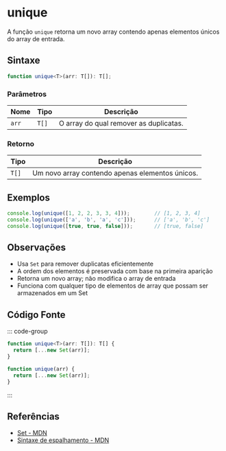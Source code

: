 # unique

A função `unique` retorna um novo array contendo apenas elementos únicos do array de entrada.

## Sintaxe

```typescript
function unique<T>(arr: T[]): T[];
```

### Parâmetros

| Nome  | Tipo   | Descrição                                      |
|-------|--------|--------------------------------------------------|
| `arr` | `T[]`  | O array do qual remover as duplicatas.           |

### Retorno

| Tipo   | Descrição                                           |
|--------|-------------------------------------------------------|
| `T[]`  | Um novo array contendo apenas elementos únicos.       |

## Exemplos

```typescript
console.log(unique([1, 2, 2, 3, 3, 4]));        // [1, 2, 3, 4]
console.log(unique(['a', 'b', 'a', 'c']));      // ['a', 'b', 'c']
console.log(unique([true, true, false]));       // [true, false]
```

## Observações

- Usa `Set` para remover duplicatas eficientemente
- A ordem dos elementos é preservada com base na primeira aparição
- Retorna um novo array; não modifica o array de entrada
- Funciona com qualquer tipo de elementos de array que possam ser armazenados em um Set

## Código Fonte

::: code-group
```typescript
function unique<T>(arr: T[]): T[] {
  return [...new Set(arr)];
}
```

```javascript
function unique(arr) {
  return [...new Set(arr)];
}
```
:::

## Referências

- [Set - MDN](https://developer.mozilla.org/pt-BR/docs/Web/JavaScript/Reference/Global_Objects/Set)
- [Sintaxe de espalhamento - MDN](https://developer.mozilla.org/pt-BR/docs/Web/JavaScript/Reference/Operators/Spread_syntax)